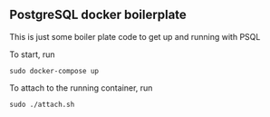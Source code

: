 ## PostgreSQL docker boilerplate

This is just some boiler plate code to get up and running with PSQL</p>
To start, run
```
sudo docker-compose up
```
To attach to the running container, run</p>
```
sudo ./attach.sh
```
